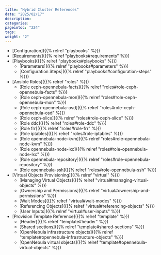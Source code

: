 ```yaml
---
title: "Hybrid Cluster References"
date: "2025/02/17"
description:
categories:
pageintoc: "224"
tags:
weight: "2"
---
```


<a id="ddc-config"></a>

<a id="ddc-template-index"></a>

<!--# References -->

* [Configuration]({{% relref "playbooks" %}})
* [Requirements]({{% relref "playbooks#requirements" %}})
* [Playbooks]({{% relref "playbooks#playbooks" %}})
  * [Parameters]({{% relref "playbooks#parameters" %}})
  * [Configuration Steps]({{% relref "playbooks#configuration-steps" %}})
* [Ansible Roles]({{% relref "roles" %}})
  * [Role ceph-opennebula-facts]({{% relref "roles#role-ceph-opennebula-facts" %}})
  * [Role ceph-opennebula-mon]({{% relref "roles#role-ceph-opennebula-mon" %}})
  * [Role ceph-opennebula-osd]({{% relref "roles#role-ceph-opennebula-osd" %}})
  * [Role ceph-slice]({{% relref "roles#role-ceph-slice" %}})
  * [Role ddc]({{% relref "roles#role-ddc" %}})
  * [Role frr]({{% relref "roles#role-frr" %}})
  * [Role iptables]({{% relref "roles#role-iptables" %}})
  * [Role opennebula-node-kvm]({{% relref "roles#role-opennebula-node-kvm" %}})
  * [Role opennebula-node-lxc]({{% relref "roles#role-opennebula-node-lxc" %}})
  * [Role opennebula-repository]({{% relref "roles#role-opennebula-repository" %}})
  * [Role opennebula-ssh]({{% relref "roles#role-opennebula-ssh" %}})
* [Virtual Objects Provisioning]({{% relref "virtual" %}})
  * [Managing Virtual Objects]({{% relref "virtual#managing-virtual-objects" %}})
  * [Ownership and Permissions]({{% relref "virtual#ownership-and-permissions" %}})
  * [Wait Modes]({{% relref "virtual#wait-modes" %}})
  * [Referencing Objects]({{% relref "virtual#referencing-objects" %}})
  * [User Inputs]({{% relref "virtual#user-inputs" %}})
* [Provision Template Reference]({{% relref "template" %}})
  * [Header]({{% relref "template#header" %}})
  * [Shared sections]({{% relref "template#shared-sections" %}})
  * [OpenNebula infrastructure objects]({{% relref "template#opennebula-infrastructure-objects" %}})
  * [OpenNebula virtual objects]({{% relref "template#opennebula-virtual-objects" %}})
